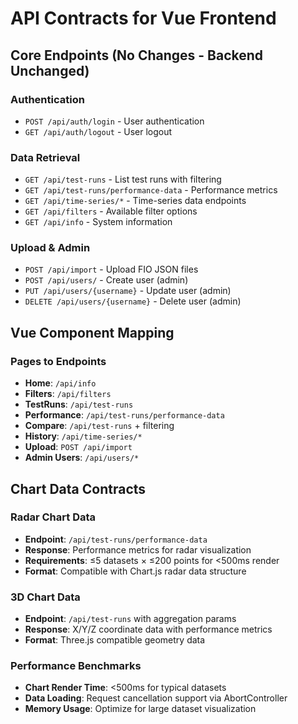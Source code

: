 # API Contracts for Vue Frontend

## Core Endpoints (No Changes - Backend Unchanged)

### Authentication
- `POST /api/auth/login` - User authentication
- `GET /api/auth/logout` - User logout

### Data Retrieval
- `GET /api/test-runs` - List test runs with filtering
- `GET /api/test-runs/performance-data` - Performance metrics
- `GET /api/time-series/*` - Time-series data endpoints
- `GET /api/filters` - Available filter options
- `GET /api/info` - System information

### Upload & Admin
- `POST /api/import` - Upload FIO JSON files
- `POST /api/users/` - Create user (admin)
- `PUT /api/users/{username}` - Update user (admin)
- `DELETE /api/users/{username}` - Delete user (admin)

## Vue Component Mapping

### Pages to Endpoints
- **Home**: `/api/info`
- **Filters**: `/api/filters`
- **TestRuns**: `/api/test-runs`
- **Performance**: `/api/test-runs/performance-data`
- **Compare**: `/api/test-runs` + filtering
- **History**: `/api/time-series/*`
- **Upload**: `POST /api/import`
- **Admin Users**: `/api/users/*`

## Chart Data Contracts

### Radar Chart Data
- **Endpoint**: `/api/test-runs/performance-data`
- **Response**: Performance metrics for radar visualization
- **Requirements**: ≤5 datasets × ≤200 points for <500ms render
- **Format**: Compatible with Chart.js radar data structure

### 3D Chart Data
- **Endpoint**: `/api/test-runs` with aggregation params
- **Response**: X/Y/Z coordinate data with performance metrics
- **Format**: Three.js compatible geometry data

### Performance Benchmarks
- **Chart Render Time**: <500ms for typical datasets
- **Data Loading**: Request cancellation support via AbortController
- **Memory Usage**: Optimize for large dataset visualization